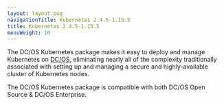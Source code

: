 ```yaml
---
layout: layout.pug
navigationTitle: Kubernetes 2.4.5-1.15.5
title: Kubernetes 2.4.5-1.15.5
menuWeight: 10
---
```


The DC/OS Kubernetes package makes it easy to deploy and manage Kubernetes on [DC/OS](https://mesosphere.com/product/), eliminating nearly all of the complexity traditionally associated with setting up and managing a secure and highly-available cluster of Kubernetes nodes.

The DC/OS Kubernetes package is compatible with both DC/OS Open Source & DC/OS Enterprise.
